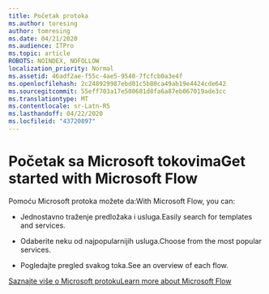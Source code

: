 ```yaml
---
title: Početak protoka
ms.author: toresing
author: tomresing
ms.date: 04/21/2020
ms.audience: ITPro
ms.topic: article
ROBOTS: NOINDEX, NOFOLLOW
localization_priority: Normal
ms.assetid: 46adf2ae-f55c-4ae5-9540-7fcfcb0a3e4f
ms.openlocfilehash: 2c248929987ebd01c5b80ca49ab19e4424cde642
ms.sourcegitcommit: 55eff703a17e500681d8fa6a87eb067019ade3cc
ms.translationtype: MT
ms.contentlocale: sr-Latn-RS
ms.lasthandoff: 04/22/2020
ms.locfileid: "43720897"
---
```

# <a name="get-started-with-microsoft-flow"></a><span data-ttu-id="3488e-102">Početak sa Microsoft tokovima</span><span class="sxs-lookup"><span data-stu-id="3488e-102">Get started with Microsoft Flow</span></span>

<span data-ttu-id="3488e-103">Pomoću Microsoft protoka možete da:</span><span class="sxs-lookup"><span data-stu-id="3488e-103">With Microsoft Flow, you can:</span></span>
  
- <span data-ttu-id="3488e-104">Jednostavno traženje predložaka i usluga.</span><span class="sxs-lookup"><span data-stu-id="3488e-104">Easily search for templates and services.</span></span>
    
- <span data-ttu-id="3488e-105">Odaberite neku od najpopularnijih usluga.</span><span class="sxs-lookup"><span data-stu-id="3488e-105">Choose from the most popular services.</span></span>
    
- <span data-ttu-id="3488e-106">Pogledajte pregled svakog toka.</span><span class="sxs-lookup"><span data-stu-id="3488e-106">See an overview of each flow.</span></span>
    
[<span data-ttu-id="3488e-107">Saznajte više o Microsoft protoku</span><span class="sxs-lookup"><span data-stu-id="3488e-107">Learn more about Microsoft Flow</span></span>](https://go.microsoft.com/fwlink/?linkid=874446)
  

